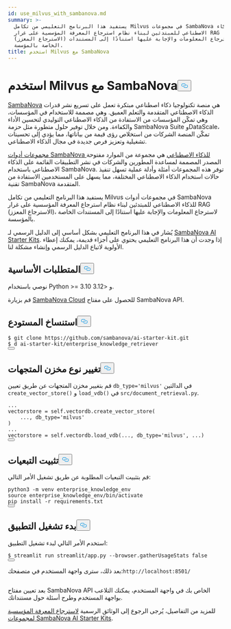 ```yaml
---
id: use_milvus_with_sambanova.md
summary: >-
  يستفيد هذا البرنامج التعليمي من تكامل Milvus في مجموعات SambaNova للذكاء
  الاصطناعي للمبتدئين لبناء نظام استرجاع المعرفة المؤسسية على غرار RAG
  (الاسترجاع المعزز) لاسترجاع المعلومات والإجابة عليها استنادًا إلى المستندات
  الخاصة بالمؤسسة.
title: استخدم Milvus مع SambaNova
---
```

<h1 id="Use-Milvus-with-SambaNova" class="common-anchor-header">استخدم Milvus مع SambaNova<button data-href="#Use-Milvus-with-SambaNova" class="anchor-icon" translate="no">
      <svg translate="no"
        aria-hidden="true"
        focusable="false"
        height="20"
        version="1.1"
        viewBox="0 0 16 16"
        width="16"
      >
        <path
          fill="#0092E4"
          fill-rule="evenodd"
          d="M4 9h1v1H4c-1.5 0-3-1.69-3-3.5S2.55 3 4 3h4c1.45 0 3 1.69 3 3.5 0 1.41-.91 2.72-2 3.25V8.59c.58-.45 1-1.27 1-2.09C10 5.22 8.98 4 8 4H4c-.98 0-2 1.22-2 2.5S3 9 4 9zm9-3h-1v1h1c1 0 2 1.22 2 2.5S13.98 12 13 12H9c-.98 0-2-1.22-2-2.5 0-.83.42-1.64 1-2.09V6.25c-1.09.53-2 1.84-2 3.25C6 11.31 7.55 13 9 13h4c1.45 0 3-1.69 3-3.5S14.5 6 13 6z"
        ></path>
      </svg>
    </button></h1><p><a href="https://sambanova.ai/">SambaNova</a> هي منصة تكنولوجيا ذكاء اصطناعي مبتكرة تعمل على تسريع نشر قدرات الذكاء الاصطناعي المتقدمة والتعلم العميق. وهي مصممة للاستخدام في المؤسسات، وهي تمكّن المؤسسات من الاستفادة من الذكاء الاصطناعي التوليدي لتحسين الأداء والكفاءة. ومن خلال توفير حلول متطورة مثل حزمة SambaNova Suite وDataScale، تمكّن المنصة الشركات من استخلاص رؤى قيمة من بياناتها، مما يؤدي إلى تحسينات تشغيلية وتعزيز فرص جديدة في مجال الذكاء الاصطناعي.</p>
<p><a href="https://github.com/sambanova/ai-starter-kit">مجموعات أدوات SambaNova للذكاء الاصطناعي</a> هي مجموعة من الموارد مفتوحة المصدر المصممة لمساعدة المطورين والشركات في نشر التطبيقات القائمة على الذكاء الاصطناعي باستخدام SambaNova. توفر هذه المجموعات أمثلة وأدلة عملية تسهل تنفيذ حالات استخدام الذكاء الاصطناعي المختلفة، مما يسهل على المستخدمين الاستفادة من تقنية SambaNova المتقدمة.</p>
<p>يستفيد هذا البرنامج التعليمي من تكامل Milvus في مجموعات أدوات SambaNova للذكاء الاصطناعي للمبتدئين لبناء نظام استرجاع المعرفة المؤسسية على غرار RAG (الاسترجاع المعزز)، لاسترجاع المعلومات والإجابة عليها استنادًا إلى المستندات الخاصة بالمؤسسة.</p>
<div class="alert note">
<p>يُشار في هذا البرنامج التعليمي بشكل أساسي إلى الدليل الرسمي لـ <a href="https://github.com/sambanova/ai-starter-kit/tree/main">SambaNova AI Starter Kits</a>. إذا وجدت أن هذا البرنامج التعليمي يحتوي على أجزاء قديمة، يمكنك إعطاء الأولوية لاتباع الدليل الرسمي وإنشاء مشكلة لنا.</p>
</div>
<h2 id="Prerequisites" class="common-anchor-header">المتطلبات الأساسية<button data-href="#Prerequisites" class="anchor-icon" translate="no">
      <svg translate="no"
        aria-hidden="true"
        focusable="false"
        height="20"
        version="1.1"
        viewBox="0 0 16 16"
        width="16"
      >
        <path
          fill="#0092E4"
          fill-rule="evenodd"
          d="M4 9h1v1H4c-1.5 0-3-1.69-3-3.5S2.55 3 4 3h4c1.45 0 3 1.69 3 3.5 0 1.41-.91 2.72-2 3.25V8.59c.58-.45 1-1.27 1-2.09C10 5.22 8.98 4 8 4H4c-.98 0-2 1.22-2 2.5S3 9 4 9zm9-3h-1v1h1c1 0 2 1.22 2 2.5S13.98 12 13 12H9c-.98 0-2-1.22-2-2.5 0-.83.42-1.64 1-2.09V6.25c-1.09.53-2 1.84-2 3.25C6 11.31 7.55 13 9 13h4c1.45 0 3-1.69 3-3.5S14.5 6 13 6z"
        ></path>
      </svg>
    </button></h2><p>نوصي باستخدام Python &gt;= 3.10 و &lt;3.12.</p>
<p>قم بزيارة <a href="https://cloud.sambanova.ai/">SambaNova Cloud</a> للحصول على مفتاح SambaNova API.</p>
<h2 id="Clone-the-repository" class="common-anchor-header">استنساخ المستودع<button data-href="#Clone-the-repository" class="anchor-icon" translate="no">
      <svg translate="no"
        aria-hidden="true"
        focusable="false"
        height="20"
        version="1.1"
        viewBox="0 0 16 16"
        width="16"
      >
        <path
          fill="#0092E4"
          fill-rule="evenodd"
          d="M4 9h1v1H4c-1.5 0-3-1.69-3-3.5S2.55 3 4 3h4c1.45 0 3 1.69 3 3.5 0 1.41-.91 2.72-2 3.25V8.59c.58-.45 1-1.27 1-2.09C10 5.22 8.98 4 8 4H4c-.98 0-2 1.22-2 2.5S3 9 4 9zm9-3h-1v1h1c1 0 2 1.22 2 2.5S13.98 12 13 12H9c-.98 0-2-1.22-2-2.5 0-.83.42-1.64 1-2.09V6.25c-1.09.53-2 1.84-2 3.25C6 11.31 7.55 13 9 13h4c1.45 0 3-1.69 3-3.5S14.5 6 13 6z"
        ></path>
      </svg>
    </button></h2><pre><code translate="no" class="language-shell"><span class="hljs-meta prompt_">$ </span><span class="language-bash">git <span class="hljs-built_in">clone</span> https://github.com/sambanova/ai-starter-kit.git</span>
<span class="hljs-meta prompt_">$ </span><span class="language-bash">d ai-starter-kit/enterprise_knowledge_retriever</span>
<button class="copy-code-btn"></button></code></pre>
<h2 id="Change-the-vector-store-type" class="common-anchor-header">تغيير نوع مخزن المتجهات<button data-href="#Change-the-vector-store-type" class="anchor-icon" translate="no">
      <svg translate="no"
        aria-hidden="true"
        focusable="false"
        height="20"
        version="1.1"
        viewBox="0 0 16 16"
        width="16"
      >
        <path
          fill="#0092E4"
          fill-rule="evenodd"
          d="M4 9h1v1H4c-1.5 0-3-1.69-3-3.5S2.55 3 4 3h4c1.45 0 3 1.69 3 3.5 0 1.41-.91 2.72-2 3.25V8.59c.58-.45 1-1.27 1-2.09C10 5.22 8.98 4 8 4H4c-.98 0-2 1.22-2 2.5S3 9 4 9zm9-3h-1v1h1c1 0 2 1.22 2 2.5S13.98 12 13 12H9c-.98 0-2-1.22-2-2.5 0-.83.42-1.64 1-2.09V6.25c-1.09.53-2 1.84-2 3.25C6 11.31 7.55 13 9 13h4c1.45 0 3-1.69 3-3.5S14.5 6 13 6z"
        ></path>
      </svg>
    </button></h2><p>قم بتغيير مخزن المتجهات عن طريق تعيين <code translate="no">db_type='milvus'</code> في الدالتين <code translate="no">create_vector_store()</code> و <code translate="no">load_vdb()</code> في <code translate="no">src/document_retrieval.py</code>.</p>
<pre><code translate="no" class="language-python">...
vectorstore = <span class="hljs-variable language_">self</span>.vectordb.create_vector_store(
    ..., db_type=<span class="hljs-string">&#x27;milvus&#x27;</span>
)
...
vectorstore = <span class="hljs-variable language_">self</span>.vectordb.load_vdb(..., db_type=<span class="hljs-string">&#x27;milvus&#x27;</span>, ...)
<button class="copy-code-btn"></button></code></pre>
<h2 id="Install-dependencies" class="common-anchor-header">تثبيت التبعيات<button data-href="#Install-dependencies" class="anchor-icon" translate="no">
      <svg translate="no"
        aria-hidden="true"
        focusable="false"
        height="20"
        version="1.1"
        viewBox="0 0 16 16"
        width="16"
      >
        <path
          fill="#0092E4"
          fill-rule="evenodd"
          d="M4 9h1v1H4c-1.5 0-3-1.69-3-3.5S2.55 3 4 3h4c1.45 0 3 1.69 3 3.5 0 1.41-.91 2.72-2 3.25V8.59c.58-.45 1-1.27 1-2.09C10 5.22 8.98 4 8 4H4c-.98 0-2 1.22-2 2.5S3 9 4 9zm9-3h-1v1h1c1 0 2 1.22 2 2.5S13.98 12 13 12H9c-.98 0-2-1.22-2-2.5 0-.83.42-1.64 1-2.09V6.25c-1.09.53-2 1.84-2 3.25C6 11.31 7.55 13 9 13h4c1.45 0 3-1.69 3-3.5S14.5 6 13 6z"
        ></path>
      </svg>
    </button></h2><p>قم بتثبيت التبعيات المطلوبة عن طريق تشغيل الأمر التالي:</p>
<pre><code translate="no" class="language-shell">python3 -m venv enterprise_knowledge_env
source enterprise_knowledge_env/bin/activate
pip install -r requirements.txt
<button class="copy-code-btn"></button></code></pre>
<h2 id="Start-the-application" class="common-anchor-header">بدء تشغيل التطبيق<button data-href="#Start-the-application" class="anchor-icon" translate="no">
      <svg translate="no"
        aria-hidden="true"
        focusable="false"
        height="20"
        version="1.1"
        viewBox="0 0 16 16"
        width="16"
      >
        <path
          fill="#0092E4"
          fill-rule="evenodd"
          d="M4 9h1v1H4c-1.5 0-3-1.69-3-3.5S2.55 3 4 3h4c1.45 0 3 1.69 3 3.5 0 1.41-.91 2.72-2 3.25V8.59c.58-.45 1-1.27 1-2.09C10 5.22 8.98 4 8 4H4c-.98 0-2 1.22-2 2.5S3 9 4 9zm9-3h-1v1h1c1 0 2 1.22 2 2.5S13.98 12 13 12H9c-.98 0-2-1.22-2-2.5 0-.83.42-1.64 1-2.09V6.25c-1.09.53-2 1.84-2 3.25C6 11.31 7.55 13 9 13h4c1.45 0 3-1.69 3-3.5S14.5 6 13 6z"
        ></path>
      </svg>
    </button></h2><p>استخدم الأمر التالي لبدء تشغيل التطبيق:</p>
<pre><code translate="no" class="language-bash">$ streamlit run streamlit/app.py --browser.gatherUsageStats <span class="hljs-literal">false</span> 
<button class="copy-code-btn"></button></code></pre>
<p>بعد ذلك، سترى واجهة المستخدم في متصفحك:<code translate="no">http://localhost:8501/</code></p>
<p>
  <span class="img-wrapper">
    <img translate="no" src="/docs/v2.6.x/assets/sambanava_ui.png" alt="" class="doc-image" id="" />
    <span></span>
  </span>
</p>
<p>بعد تعيين مفتاح SambaNova API الخاص بك في واجهة المستخدم، يمكنك التلاعب بواجهة المستخدم وطرح أسئلة حول مستنداتك.</p>
<p>للمزيد من التفاصيل، يُرجى الرجوع إلى الوثائق الرسمية <a href="https://github.com/sambanova/ai-starter-kit/tree/main/enterprise_knowledge_retriever">لاسترجاع المعرفة المؤسسية لمجموعات SambaNova AI Starter Kits</a>.</p>
